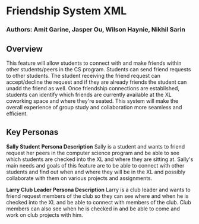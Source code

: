 # Friendship System XML

### Authors: Amit Garine, Jasper Ou, Wilson Haynie, Nikhil Sarin

## Overview

This feature will allow students to connect with and make friends within other students/peers in the CS program. Students can send friend requests to other students. The student receiving the friend request can accept/decline the request and if they are already friends the student can unadd the friend as well. Once friendship connections are established, students can identify which friends are currently available at the XL coworking space and where they're seated. This system will make the overall experience of group study and collaboration more seamless and efficient.

## Key Personas

**Sally Student**
**Persona Description** Sally is a student and wants to friend request her peers in the computer science program and be able to see which students are checked into the XL and where they are sitting at. Sally's main needs and goals of this feature are to be able to connect with other students and find out when and where they will be in the XL and possibly collaborate with them on various projects and assignments.

**Larry Club Leader**
**Persona Description** Larry is a club leader and wants to friend request members of the club so they can see where and when he is checked into the XL and be able to connect with members of the club. Club members can also see when he is checked in and be able to come and work on club projects with him.
